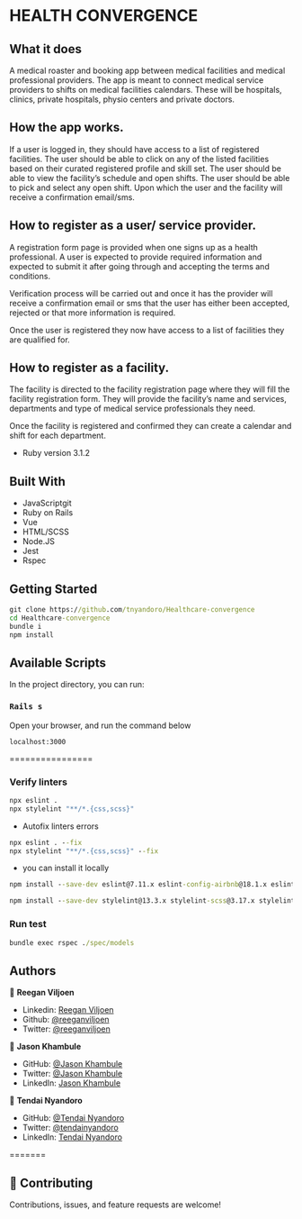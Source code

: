 # HEALTH CONVERGENCE 

## What it does
A medical roaster and booking app between medical facilities and medical professional providers. The app is meant to connect medical service providers to shifts on medical facilities calendars. These will be hospitals, clinics, private hospitals, physio centers and private doctors.

## How the app works.
If a user is logged in, they should have access to a list of registered facilities.
The user should be able to click on any of the listed facilities based on their curated registered profile and skill set. The user should be able to view the facility’s schedule and open shifts.
The user should be able to pick and select any open shift. Upon which the user and the facility will receive a confirmation email/sms.

## How to register as a user/ service provider.
A registration form page is provided when one signs up as a health professional. A user is expected to provide required information and expected to submit it after going through and accepting the terms and conditions.

Verification process will be carried out and once it has the provider will receive a confirmation email or sms that the user has either been accepted, rejected or that more information is required.

Once the user is registered they now have access to a list of facilities they are qualified for.

## How to register as a facility.  
The facility is directed to the facility registration page where they will fill the facility  registration form.  They will provide   the facility’s name and services, departments and type of medical service professionals they need.  

Once the facility is registered and confirmed they can create a calendar and shift for each department. 


* Ruby version 3.1.2

## Built With

- JavaScriptgit
- Ruby on Rails
- Vue
- HTML/SCSS
- Node.JS
- Jest
- Rspec

## Getting Started

```cmd
git clone https://github.com/tnyandoro/Healthcare-convergence
cd Healthcare-convergence
bundle i
npm install
```

## Available Scripts

In the project directory, you can run:

### `Rails s`

Open your browser, and run the command below

```
localhost:3000
```

================

### Verify linters

```cmd
npx eslint .
npx stylelint "**/*.{css,scss}"
```

- Autofix linters errors

```cmd
npx eslint . --fix
npx stylelint "**/*.{css,scss}" --fix
```

- you can install it locally

```cmd
npm install --save-dev eslint@7.11.x eslint-config-airbnb@18.1.x eslint-plugin-import@2.22.x eslint-plugin-jsx-a11y@6.2.x eslint-plugin-react@7.20.x eslint-plugin-react-hooks@2.5.x babel-eslint@10.1.x

npm install --save-dev stylelint@13.3.x stylelint-scss@3.17.x stylelint-config-standard@20.0.x stylelint-csstree-validator
```

### Run test

```cmd
bundle exec rspec ./spec/models
```

## Authors

👤 **Reegan Viljoen**

- Linkedin: [Reegan Viljoen](https://www.linkedin.com)
- Github: [@reeganviljoen](https://github.com/reeganviljoen)
- Twitter: [@reeganviljoen](#)

👤 **Jason Khambule**

- GitHub: [@Jason Khambule]()
- Twitter: [@Jason Khambule]()
- LinkedIn: [Jason Khambule](#)

👤 **Tendai Nyandoro**

- GitHub: [@Tendai Nyandoro](https://github.com/tnyandoro)
- Twitter: [@tendainyandoro](https://twitter.com/tendainyandoro)
- LinkedIn: [Tendai Nyandoro](https://www.linkedin.com/in/tendai-nyandoro/)

=======

## 🤝 Contributing

Contributions, issues, and feature requests are welcome!